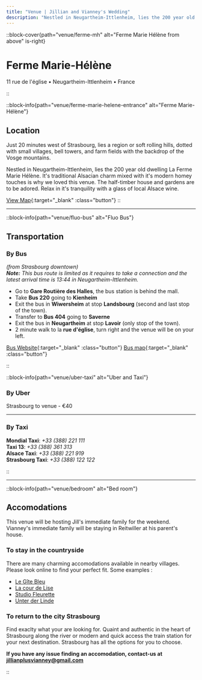 ```yaml
---
title: "Venue | Jillian and Vianney's Wedding"
description: "Nestled in Neugartheim-Ittlenheim, lies the 200 year old dwelling La Ferme Marie Hélène"
---
```


::block-cover{path="venue/ferme-mh" alt="Ferme Marie Hélène from above" is-right}

# Ferme Marie-Hélène

11 rue de l'église • Neugartheim-Ittlenheim • France

::

::block-info{path="venue/ferme-marie-helene-entrance" alt="Ferme Marie-Hélène"}

## Location

Just 20 minutes west of Strasbourg, lies a region or soft rolling hills, dotted with small villages, bell towers, and farm fields with the backdrop of the Vosge mountains.

Nestled in Neugartheim-Ittlenheim, lies the 200 year old dwelling La Ferme Marie Hélène. It's traditional Alsacian charm mixed with it's modern homey touches is why we loved this venue. The half-timber house and gardens are to be adored. Relax in it's tranquility with a glass of local Alsace wine.

[View Map](https://goo.gl/maps/TAVeMhVtBJFygBRLA){:target="\_blank" :class="button"}
::

---

::block-info{path="venue/fluo-bus" alt="Fluo Bus"}

## Transportation

### By Bus

_(from Strasbourg downtown)_\
_**Note:** This bus route is limited as it requires to take a connection and the latest arrival time is 13:44 in Neugartheim-Ittlenheim._

- Go to **Gare Routière des Halles**, the bus station is behind the mall.
- Take **Bus 220** going to **Kienheim**
- Exit the bus in **Wiwersheim** at stop **Landsbourg** (second and last stop of the town).
- Transfer to **Bus 404** going to **Saverne**
- Exit the bus in **Neugartheim** at stop **Lavoir** (only stop of the town).
- 2 minute walk to la **rue d'église**, turn right and the venue will be on your left.

[Bus Website](https://www.fluo.eu/){:target="\_blank" :class="button"} [Bus map](https://www.fluo.eu/ftp/document/plan-a0-fluo-67-sept-2023-web.pdf){:target="\_blank" :class="button"}

::

::block-info{path="venue/uber-taxi" alt="Uber and Taxi"}

### By Uber

Strasbourg to venue - €40

---

### By Taxi

**Mondial Taxi**: _+33 (388) 221 111_\
**Taxi 13**: _+33 (388) 361 313_\
**Alsace Taxi**: _+33 (388) 221 919_\
**Strasbourg Taxi**: _+33 (388) 122 122_

::

---

::block-info{path="venue/bedroom" alt="Bed room"}

## Accomodations

This venue will be hosting Jill's immediate family for the weekend. Vianney's immediate family will be staying in Reitwiller at his parent's house.

### To stay in the countryside

There are many charming accomodations available in nearby villages. Please look online to find your perfect fit.
Some examples :

- [Le Gîte Bleu](https://www.legitebleu.fr/)
- [La cour de Lise](https://lacourdelise.fr/)
- [Studio Fleurette](/https://www.booking.com/Share-OKJjVhh)
- [Unter der Linde](https://www.booking.com/Share-ET2d1v)

### To return to the city Strasbourg

Find exaclty what your are looking for. Quaint and authentic in the heart of Strasbourg along the river or modern and quick access the train station for your next destination. Strasbourg has all the options for you to choose.

**If you have any issue finding an accomodation, contact-us at jillianplusvianney@gmail.com**

::
